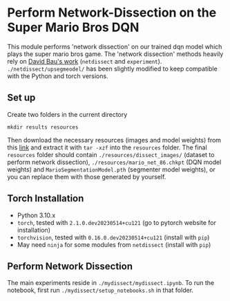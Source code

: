 # Perform Network-Dissection on the Super Mario Bros DQN

This module performs 'network dissection' on our trained dqn model which plays the super mario bros game. The 'network dissection' methods heavily rely on [David Bau's work](https://github.com/davidbau/dissect) (`netdissect` and `experiment`). `./netdissect/upsegmeodel/` has been slightly modified to keep compatible with the Python and torch versions.

## Set up

Create two folders in the current directory

~~~shell
mkdir results resources
~~~

Then download the necessary resources (images and model weights) from this [link](https://drive.google.com/uc?id=1LBHXpqs3glKa1VBQoRv5dKpwJlf_PbJm&export=download) and extract it with `tar -xzf` into the `resources` folder. The final `resources` folder should contain `./resources/dissect_images/` (dataset to perform network dissection), `./resources/mario_net_86.chkpt` (DQN model weights) and `MarioSegmentationModel.pth` (segmenter model weights), or you can replace them with those generated by yourself.

## Torch Installation

- Python 3.10.x
- `torch`, tested with `2.1.0.dev20230514+cu121` (go to pytorch website for installation)
- `torchvision`, tested with `0.16.0.dev20230514+cu121` (install with `pip`)
- May need `ninja` for some modules from `netdissect` (install with `pip`)

## Perform Network Dissection

The main experiments reside in `./mydissect/mydissect.ipynb`. To run the notebook, first run `./mydissect/setup_notebooks.sh` in that folder.
